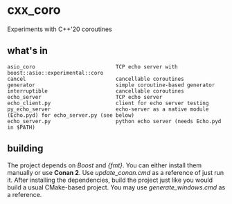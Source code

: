 # cxx_coro
Experiments with C++'20 coroutines

## what's in
```
asio_coro                          TCP echo server with boost::asio::experimental::coro
cancel                             cancellable coroutines
generator                          simple coroutine-based generator
interruptible                      cancellable coroutines
echo_server                        TCP echo server
echo_client.py                     client for echo server testing 
py_echo_server                     echo-server as a native module (Echo.pyd) for echo_server.py (see below)
echo_server.py                     python echo server (needs Echo.pyd in $PATH)
```

## building
The project depends on *Boost* and *{fmt}*. You can either install them manually or use **Conan 2**. Use *update_conan.cmd* as a reference of just run it.
After installing the dependencies, build the project just like you would build a usual CMake-based project. You may use *generate_windows.cmd* as a reference.

